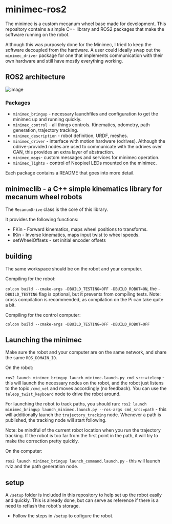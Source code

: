# minimec-ros2

The minimec is a custom mecanum wheel base made for development. This repository contains a simple C++ library and ROS2 packages that make the software running on the robot.

Although this was purposely done for the Minimec, I tried to keep the software decoupled from the hardware. A user could ideally swap out the `minimec_driver` package for one that implements communication with their own hardware and still have mostly everything working.

## ROS2 architecture

![image](https://github.com/maxipalay/minimec-ros2/assets/41023326/e0ddd9d2-b95f-4f51-9709-ff24437b381c)

### Packages
- `minimec_bringup` - necessary launchfiles and configuration to get the minimec up and running quickly.
- `minimec_control` - all things controls. Kinematics, odometry, path generation, trajectory tracking.
- `minimec_description` - robot definition, URDF, meshes.
- `minimec_driver` - interface with motion hardware (odrives). Although the odrive-provided nodes are used to communicate with the odrives over CAN, this provides an extra layer of abstraction.
- `minimec_msgs`- custom messages and services for minimec operation.
- `minimec_lights` - control of Neopixel LEDs mounted on the minimec.

Each package contains a README that goes into more detail.

## minimeclib - a C++ simple kinematics library for mecanum wheel robots

The `MecanumDrive` class is the core of this library.

It provides the following functions:
- FKin - Forward kinematics, maps wheel positions to transforms.
- IKin - Inverse kinematics, maps input twist to wheel speeds.
- setWheelOffsets - set initial encoder offsets

## building

The same workspace should be on the robot and your computer.

Compiling for the robot:

`colcon build --cmake-args -DBUILD_TESTING=OFF -DBUILD_ROBOT=ON`, the `-DBUILD_TESTING` flag is optional, but it prevents from compiling tests. Note: cross compilation is recommended, as compilation on the Pi can take quite a bit.

Compiling for the control computer:

`colcon build --cmake-args -DBUILD_TESTING=OFF -DBUILD_ROBOT=OFF`

## Launching the minimec

Make sure the robot and your computer are on the same network, and share the same `ROS_DOMAIN_ID`.

On the robot:

`ros2 launch minimec_bringup launch_minimec.launch.py cmd_src:=teleop` - this will launch the necessary nodes on the robot, and the robot just listens to the topic `/cmd_vel` and moves accordingly (no feedback). You can use the `teleop_twist_keyboard` node to drive the robot around.

For launching the robot to track paths, you should run:
`ros2 launch minimec_bringup launch_minimec.launch.py --ros-args cmd_src:=path` - this will additionally launch the `trajectory_tracking` node. Whenever a path is published, the tracking node will start following.

Note: be mindful of the current robot location when you run the trajectory tracking. If the robot is too far from the first point in the path, it will try to make the correction pretty quickly.

On the computer:

`ros2 launch minimec_bringup launch_command.launch.py` - this will launch rviz and the path generation node.

## setup

A `/setup` folder is included in this repository to help set up the robot easily and quickly. This is already done, but can serve as reference if there is a need to reflash the robot's storage.

- Follow the steps in `/setup` to cofigure the robot.
